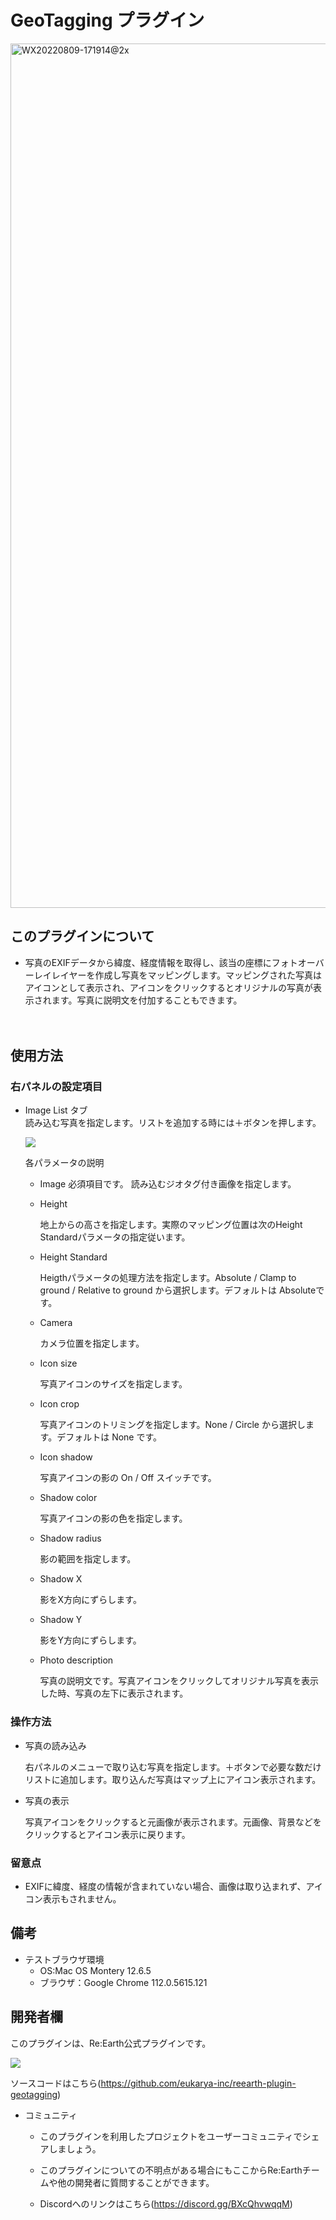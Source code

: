 # GeoTagging プラグイン

<img width="1383" alt="WX20220809-171914@2x" src="https://github.com/eukarya-inc/reearth-plugin-geotagging/assets/13118515/6ed23d2b-3d30-4fa9-ab38-205b5dd9e772">

## このプラグインについて
- 写真のEXIFデータから緯度、経度情報を取得し、該当の座標にフォトオーバーレイレイヤーを作成し写真をマッピングします。マッピングされた写真はアイコンとして表示され、アイコンをクリックするとオリジナルの写真が表示されます。写真に説明文を付加することもできます。

　
## 使用方法
### 右パネルの設定項目
- Image List タブ<br>
  読み込む写真を指定します。リストを追加する時には＋ボタンを押します。

    ![](https://github.com/eukarya-inc/reearth-plugin-geotagging/assets/13118515/47c7f487-3cf1-43eb-aef2-fa8dd96a33e0)

  各パラメータの説明
  - Image
    必須項目です。
    読み込むジオタグ付き画像を指定します。
  - Height

    地上からの高さを指定します。実際のマッピング位置は次のHeight Standardパラメータの指定従います。
  - Height Standard

    Heigthパラメータの処理方法を指定します。Absolute / Clamp to ground / Relative to ground から選択します。デフォルトは Absoluteです。
  - Camera

    カメラ位置を指定します。
  - Icon size

    写真アイコンのサイズを指定します。 
  - Icon crop

    写真アイコンのトリミングを指定します。None / Circle から選択します。デフォルトは None です。
  - Icon shadow

    写真アイコンの影の On / Off スイッチです。
  - Shadow color

    写真アイコンの影の色を指定します。
  - Shadow radius

    影の範囲を指定します。
  - Shadow X

    影をX方向にずらします。
  - Shadow Y

    影をY方向にずらします。
  - Photo description

    写真の説明文です。写真アイコンをクリックしてオリジナル写真を表示した時、写真の左下に表示されます。

### 操作方法
- 写真の読み込み

  右パネルのメニューで取り込む写真を指定します。＋ボタンで必要な数だけリストに追加します。取り込んだ写真はマップ上にアイコン表示されます。
- 写真の表示

  写真アイコンをクリックすると元画像が表示されます。元画像、背景などをクリックするとアイコン表示に戻ります。

### 留意点
- EXIFに緯度、経度の情報が含まれていない場合、画像は取り込まれず、アイコン表示もされません。

## 備考
- テストブラウザ環境
  - OS:Mac OS Montery 12.6.5
  - ブラウザ：Google Chrome 112.0.5615.121

## 開発者欄

このプラグインは、Re:Earth公式プラグインです。

 ![](https://github.com/eukarya-inc/reearth-plugin-geotagging/assets/13118515/7a02274f-7afa-41fa-a9f8-d720c365978c)

ソースコードはこちら(https://github.com/eukarya-inc/reearth-plugin-geotagging)

- コミュニティ

  - このプラグインを利用したプロジェクトをユーザーコミュニティでシェアしましょう。

  - このプラグインについての不明点がある場合にもここからRe:Earthチームや他の開発者に質問することができます。

  - Discordへのリンクはこちら(https://discord.gg/BXcQhvwqqM)
<br>
<br>
